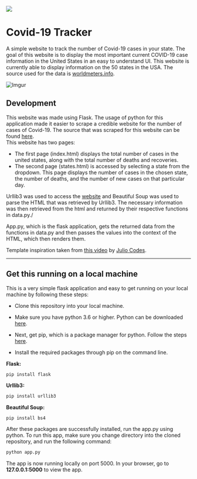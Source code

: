 ![](https://img.shields.io/badge/heroku-deployed-success)

# Covid-19 Tracker
A simple website to track the number of Covid-19 cases in your state. The goal of this website is to display the most important current COVID-19 case information in the United States in an easy to understand UI. This website is currently able to display information on the 50 states in the USA. The source used for the data is [worldmeters.info](https://www.worldometers.info/coronavirus/country/us/).

![Imgur](https://i.imgur.com/b4XyroH.png) 

## Development 
This website was made using Flask. The usage of python for this application made it easier to scrape a credible website for the number of cases of Covid-19. 
The source that was scraped for this website can be found [here](https://www.worldometers.info/coronavirus/country/us/).\
This website has two pages: 
* The first page (index.html) displays the total number of cases in the united states, along with the total number of deaths and recoveries. 
* The second page (states.html) is accessed by selecting a state from the dropdown. This page displays the number of cases in the chosen state, the number of deaths, and the number of new cases on that particular day.

Urllib3 was used to access the [website](https://www.worldometers.info/coronavirus/country/us/) and Beautiful Soup was used to parse the HTML that was retrieved by Urllib3. The necessary information was then retrieved from the html and returned by their respective functions in data.py./

App.py, which is the flask application, gets the returned data from the functions in data.py and then passes the values into the context of the HTML, which then renders them. 

Template inspiration taken from [this video](https://www.youtube.com/watch?v=XRzAZBPp5iQ) by [Julio Codes](https://www.youtube.com/channel/UCeHWTyAKBv_WnW8gsEKGECw).

---
## Get this running on a local machine
This is a very simple flask application and easy to get running on your local machine by following these steps:
* Clone this repository into your local machine.
* Make sure you have python 3.6 or higher. Python can be downloaded  [here](https://www.python.org/downloads/).

* Next, get pip, which is a package manager for python. Follow the steps [here](https://pip.pypa.io/en/stable/installing/).

* Install the required packages through pip on the command line.

**Flask:**
```python
pip install flask
```
**Urllib3:**
```python
pip install urllib3
```
**Beautiful Soup:**
```
pip install bs4
```

After these packages are successfully installed, run the app.py using python.
To run this app, make sure you change directory into the cloned repository, and run the following command:
```python
python app.py
```
The app is now running locally on port 5000.
In your browser, go to **127.0.0.1:5000** to view the app.
